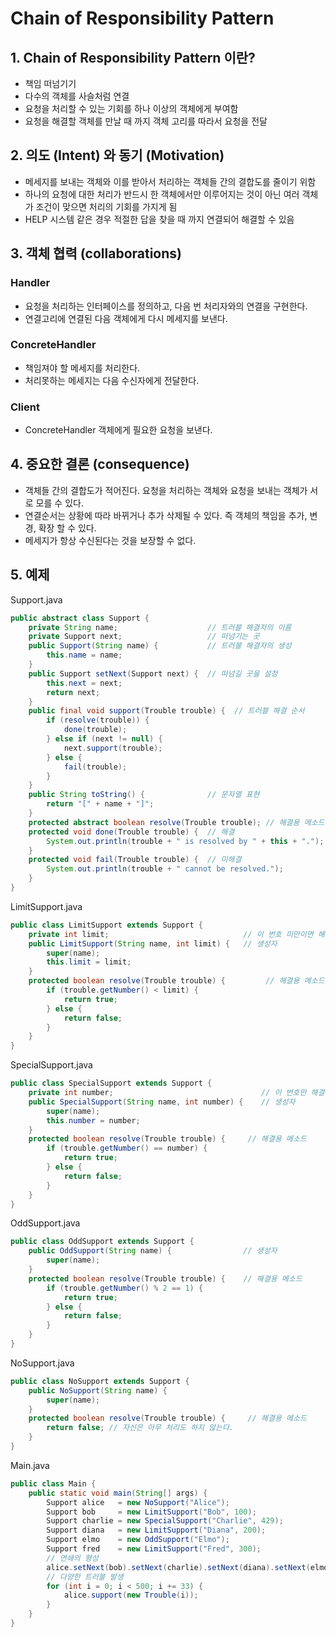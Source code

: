 # Chain of Responsibility Pattern
## 1. Chain of Responsibility Pattern 이란?
- 책임 떠넘기기
- 다수의 객체를 사슬처럼 연결
- 요청을 처리할 수 있는 기회를 하나 이상의 객체에게 부여함
- 요청을 해결할 객체를 만날 때 까지 객체 고리를 따라서 요청을 전달

## 2. 의도 (Intent) 와 동기 (Motivation)
- 메세지를 보내는 객체와 이를 받아서 처리하는 객체들 간의 결합도를 줄이기 위함
- 하나의 요청에 대한 처리가 반드시 한 객체에서만 이루어지는 것이 아닌 여러 객체가 조건이
맞으면 처리의 기회를 가지게 됨
- HELP 시스템 같은 경우 적절한 답을 찾을 때 까지 연결되어 해결할 수 있음

## 3. 객체 협력 (collaborations)
### Handler
- 요청을 처리하는 인터페이스를 정의하고, 다음 번 처리자와의 연결을 구현한다.
- 연결고리에 연결된 다음 객체에게 다시 메세지를 보낸다.

### ConcreteHandler
- 책임져야 할 메세지를 처리한다.
- 처리못하는 메세지는 다음 수신자에게 전달한다.

### Client
- ConcreteHandler 객체에게 필요한 요청을 보낸다.

## 4. 중요한 결론 (consequence)
- 객체들 간의 결합도가 적어진다. 요청을 처리하는 객체와 요청을 보내는 객체가 서로 모를 수 있다.
- 연결순서는 상황에 따라 바뀌거나 추가 삭제될 수 있다. 즉 객체의 책임을 추가, 변경, 확장
할 수 있다.
- 메세지가 항상 수신된다는 것을 보장할 수 없다.

## 5. 예제
Support.java
```java
public abstract class Support {
	private String name;                    // 트러블 해결자의 이름
	private Support next;                   // 떠넘기는 곳
	public Support(String name) {           // 트러블 해결자의 생성
		this.name = name;
	}
	public Support setNext(Support next) {  // 떠넘길 곳을 설정
		this.next = next;
		return next;
	}
	public final void support(Trouble trouble) {  // 트러블 해결 순서
		if (resolve(trouble)) {
			done(trouble);
		} else if (next != null) {
			next.support(trouble);
		} else {
			fail(trouble);
		}
	}
	public String toString() {              // 문자열 표현
		return "[" + name + "]";
	}
	protected abstract boolean resolve(Trouble trouble); // 해결용 메소드
	protected void done(Trouble trouble) {  // 해결
		System.out.println(trouble + " is resolved by " + this + ".");
	}
	protected void fail(Trouble trouble) {  // 미해결
		System.out.println(trouble + " cannot be resolved.");
	}
}
```
LimitSupport.java
```java
public class LimitSupport extends Support {
    private int limit;                              // 이 번호 미만이면 해결 할수 있다.
    public LimitSupport(String name, int limit) {   // 생성자
        super(name);
        this.limit = limit;
    }
    protected boolean resolve(Trouble trouble) {         // 해결용 메소드
        if (trouble.getNumber() < limit) {
            return true;
        } else {
            return false;
        }
    }
}
```
SpecialSupport.java
```java
public class SpecialSupport extends Support {
    private int number;                                 // 이 번호만 해결할 수 있다.
    public SpecialSupport(String name, int number) {    // 생성자
        super(name);
        this.number = number;
    }
    protected boolean resolve(Trouble trouble) {     // 해결용 메소드 
        if (trouble.getNumber() == number) {
            return true;
        } else {
            return false;
        }
    }
}

```
OddSupport.java
```java
public class OddSupport extends Support {
    public OddSupport(String name) {                // 생성자
        super(name);
    }
    protected boolean resolve(Trouble trouble) {    // 해결용 메소드
        if (trouble.getNumber() % 2 == 1) {
            return true;
        } else {
            return false;
        }
    }
}

```
NoSupport.java
```java
public class NoSupport extends Support {
    public NoSupport(String name) {
        super(name);
    }
    protected boolean resolve(Trouble trouble) {     // 해결용 메소드
        return false; // 자신은 아무 처리도 하지 않는다.
    }
}
```
Main.java
```java
public class Main {
    public static void main(String[] args) {
        Support alice   = new NoSupport("Alice");
        Support bob     = new LimitSupport("Bob", 100);
        Support charlie = new SpecialSupport("Charlie", 429);
        Support diana   = new LimitSupport("Diana", 200);
        Support elmo    = new OddSupport("Elmo");
        Support fred    = new LimitSupport("Fred", 300);
        // 연쇄의 형성
        alice.setNext(bob).setNext(charlie).setNext(diana).setNext(elmo).setNext(fred);
        // 다양한 트러블 발생
        for (int i = 0; i < 500; i += 33) {
            alice.support(new Trouble(i));
        }
    }
}
```